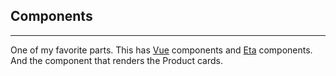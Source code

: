 ## Components

---

One of my favorite parts. This has [Vue](https://vuejs.org) components and [Eta](https://eta.js.org) components. And the component that renders the Product cards.
